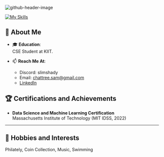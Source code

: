 ![github-header-image](https://github.com/user-attachments/assets/030f8b5d-fa61-4778-89ef-bced556cbcf7)
 
[![My Skills](https://skillicons.dev/icons?i=vscode,ubuntu,kali,debian,anaconda,python,linux,tensorflow,opencv,c,html,css,js)](https://skillicons.dev)
## 🌟 About Me  

- 🎓 **Education**:  
  CSE Student at KIIT. 

- 📫 **Reach Me At**:
  - Discord: slimshady
  - Email: [chattree.sam@gmail.com](mailto:chattree.sam@gmail.com)  
  - [LinkedIn](https://www.linkedin.com/in/samarthya04)  

## 🏆 Certifications and Achievements  

- **Data Science and Machine Learning Certification**  
  Massachusetts Institute of Technology (MIT IDSS, 2022)   

---

## 🎵 Hobbies and Interests  

Philately, Coin Collection, Music, Swimming  
